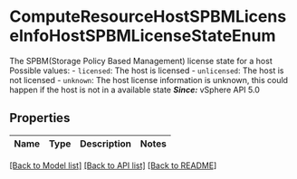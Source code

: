 # ComputeResourceHostSPBMLicenseInfoHostSPBMLicenseStateEnum

The SPBM(Storage Policy Based Management) license state for a host  Possible values: - `licensed`: The host is licensed - `unlicensed`: The host is not licensed - `unknown`: The host license information is unknown, this could happen if the   host is not in a available state    ***Since:*** vSphere API 5.0 

## Properties
Name | Type | Description | Notes
------------ | ------------- | ------------- | -------------

[[Back to Model list]](../README.md#documentation-for-models) [[Back to API list]](../README.md#documentation-for-api-endpoints) [[Back to README]](../README.md)


